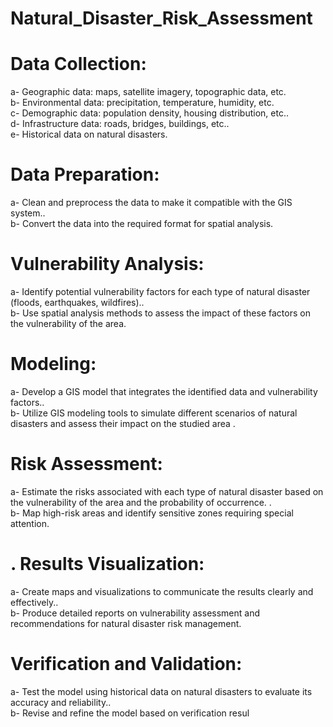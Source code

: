 # Natural_Disaster_Risk_Assessment
# Data Collection:
a- Geographic data: maps, satellite imagery, topographic data, etc.<br/>
b- Environmental data: precipitation, temperature, humidity, etc.<br/>
c- Demographic data: population density, housing distribution, etc..<br/>
d- Infrastructure data: roads, bridges, buildings, etc..<br/>
e- Historical data on natural disasters.
# Data Preparation:
a-  Clean and preprocess the data to make it compatible with the GIS system..<br/>
b- Convert the data into the required format for spatial analysis.
# Vulnerability Analysis:
a- Identify potential vulnerability factors for each type of natural disaster (floods, earthquakes, wildfires)..<br/>
b- Use spatial analysis methods to assess the impact of these factors on the vulnerability of the area.
#  Modeling:
a- Develop a GIS model that integrates the identified data and vulnerability factors..<br/>
b- Utilize GIS modeling tools to simulate different scenarios of natural disasters and assess their impact on the studied area .
# Risk Assessment:
a- Estimate the risks associated with each type of natural disaster based on the vulnerability of the area and the probability of occurrence. .<br/>
b- Map high-risk areas and identify sensitive zones requiring special attention.
# . Results Visualization:
a- Create maps and visualizations to communicate the results clearly and effectively..<br/>
b- Produce detailed reports on vulnerability assessment and recommendations for natural disaster risk management.
# Verification and Validation:
a- Test the model using historical data on natural disasters to evaluate its accuracy and reliability..<br/>
b- Revise and refine the model based on verification resul
